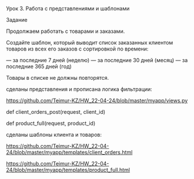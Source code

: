 Урок 3. Работа с представлениями и шаблонами

Задание

Продолжаем работать с товарами и заказами.

Создайте шаблон, который выводит список заказанных клиентом товаров из всех его заказов с сортировкой по времени:

— за последние 7 дней (неделю)
— за последние 30 дней (месяц)
— за последние 365 дней (год)

Товары в списке не должны повторятся.

сделаны представления и прописана логика фильтрации:

https://github.com/Teimur-KZ/HW_22-04-24/blob/master/myapp/views.py

def client_orders_post(request, client_id)

def product_full(request, product_id)

сделаны шаблоны клиента и товаров: 

https://github.com/Teimur-KZ/HW_22-04-24/blob/master/myapp/templates/client_orders.html

https://github.com/Teimur-KZ/HW_22-04-24/blob/master/myapp/templates/product_full.html

